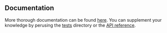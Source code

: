 <a name="documentation"></a>

**Documentation**
-----------------

More thorough documentation can be found [here](https://totalhack.github.io/zillion/).
You can supplement your knowledge by perusing the [tests](https://github.com/totalhack/zillion/tree/master/tests) directory
or the [API reference](https://totalhack.github.io/zillion/).
